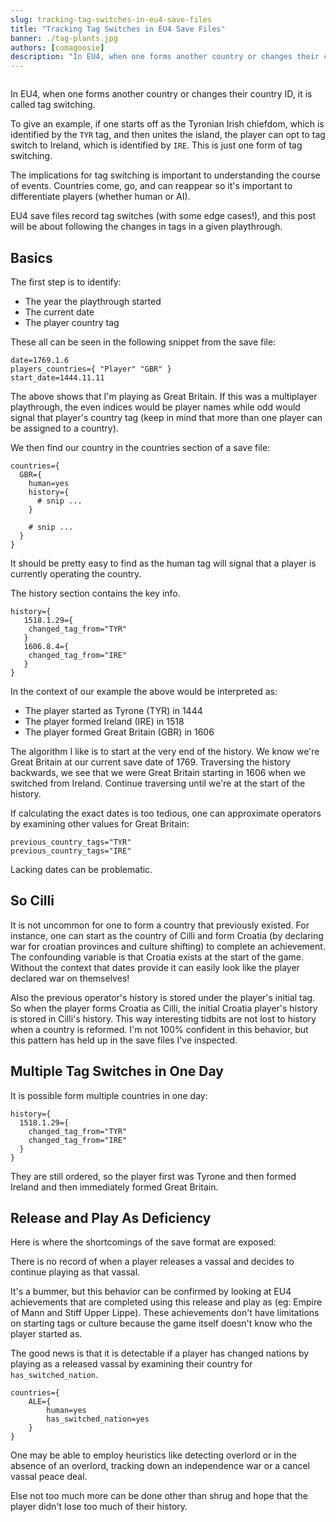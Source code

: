 ```yaml
---
slug: tracking-tag-switches-in-eu4-save-files
title: "Tracking Tag Switches in EU4 Save Files"
banner: ./tag-plants.jpg
authors: [comagoosie]
description: "In EU4, when one forms another country or changes their country ID, it is called tag switching. The implications for tag switching is important to understanding the course of events. Countries come, go, and can reappear so it's important to differentiate players. EU4 save files record tag switches (with some edge cases!), and this post will be about following the changes in tags in a given playthrough."
---
```


<div style={{textAlign: "center"}}>
  <img alt="" width={512} height={205} src={require("./tag-plants.jpg").default} />
</div>

In EU4, when one forms another country or changes their country ID, it is called tag switching.

To give an example, if one starts off as the Tyronian Irish chiefdom, which is identified by the `TYR` tag, and then unites the island, the player can opt to tag switch to Ireland, which is identified by `IRE`. This is just one form of tag switching.

<!--truncate-->

The implications for tag switching is important to understanding the course of events. Countries come, go, and can reappear so it's important to differentiate players (whether human or AI). 

EU4 save files record tag switches (with some edge cases!), and this post will be about following the changes in tags in a given playthrough.

## Basics

The first step is to identify:

- The year the playthrough started
- The current date
- The player country tag

These all can be seen in the following snippet from the save file:

```plain
date=1769.1.6
players_countries={ "Player" "GBR" }
start_date=1444.11.11
```

The above shows that I'm playing as Great Britain. If this was a multiplayer playthrough, the even indices would be player names while odd would signal that player's country tag (keep in mind that more than one player can be assigned to a country).

We then find our country in the countries section of a save file:

```plain
countries={
  GBR={
    human=yes
    history={
      # snip ...
    }

    # snip ...
  }
}
```

It should be pretty easy to find as the human tag will signal that a player is currently operating the country.

The history section contains the key info.

```plain
history={
   1518.1.29={
    changed_tag_from="TYR"
   }
   1606.8.4={
    changed_tag_from="IRE"
   }
}
```

In the context of our example the above would be interpreted as:

- The player started as Tyrone (TYR) in 1444
- The player formed Ireland (IRE) in 1518
- The player formed Great Britain (GBR) in 1606

The algorithm I like is to start at the very end of the history. We know we're Great Britain at our current save date of 1769. Traversing the history backwards, we see that we were Great Britain starting in 1606 when we switched from Ireland. Continue traversing until we're at the start of the history.

If calculating the exact dates is too tedious, one can approximate operators by examining other values for Great Britain:

```plain
previous_country_tags="TYR"
previous_country_tags="IRE"
```

Lacking dates can be problematic.

## So Cilli

It is not uncommon for one to form a country that previously existed. For instance, one can start as the country of Cilli and form Croatia (by declaring war for croatian provinces and culture shifting) to complete an achievement. The confounding variable is that Croatia exists at the start of the game. Without the context that dates provide it can easily look like the player declared war on themselves!

Also the previous operator's history is stored under the player's initial tag. So when the player forms Croatia as Cilli, the initial Croatia player's history is stored in Cilli's history. This way interesting tidbits are not lost to history when a country is reformed. I'm not 100% confident in this behavior, but this pattern has held up in the save files I've inspected.

## Multiple Tag Switches in One Day

It is possible form multiple countries in one day:

```plain
history={
  1518.1.29={
    changed_tag_from="TYR"
    changed_tag_from="IRE"
  }
}
```

They are still ordered, so the player first was Tyrone and then formed Ireland and then immediately formed Great Britain. 

## Release and Play As Deficiency

Here is where the shortcomings of the save format are exposed:

There is no record of when a player releases a vassal and decides to continue playing as that vassal.

It's a bummer, but this behavior can be confirmed by looking at EU4 achievements that are completed using this release and play as (eg: Empire of Mann and Stiff Upper Lippe). These achievements don't have limitations on starting tags or culture because the game itself doesn't know who the player started as.

The good news is that it is detectable if a player has changed nations by playing as a released vassal by examining their country for `has_switched_nation`.

```plain
countries={
    ALE={
        human=yes
        has_switched_nation=yes
    }
}
```

One may be able to employ heuristics like detecting overlord or in the absence of an overlord, tracking down an independence war or a cancel vassal peace deal.

Else not too much more can be done other than shrug and hope that the player didn't lose too much of their history. 

